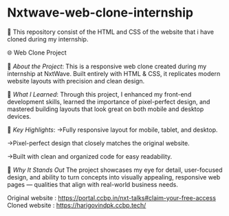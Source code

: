 # Nxtwave-web-clone-internship
🚀 This repository consist of the HTML and CSS of the website that i have cloned during my internship.

🌐 Web Clone Project

🚀 *About the Project*:
This is a responsive web clone created during my internship at NxtWave. Built entirely with HTML & CSS, it replicates modern website layouts with precision and clean design.

🎯 *What I Learned*:
Through this project, I enhanced my front-end development skills, learned the importance of pixel-perfect design, and mastered building layouts that look great on both mobile and desktop devices.

🎯 *Key Highlights*:
  ->Fully responsive layout for mobile, tablet, and desktop.

  ->Pixel-perfect design that closely matches the original website.

  ->Built with clean and organized code for easy readability.

🌟 *Why It Stands Out*
The project showcases my eye for detail, user-focused design, and ability to turn concepts into visually appealing, responsive web pages — qualities that align with real-world business needs.

Original website : https://portal.ccbp.in/nxt-talks#claim-your-free-access
Cloned website : https://harigovindpk.ccbp.tech/
